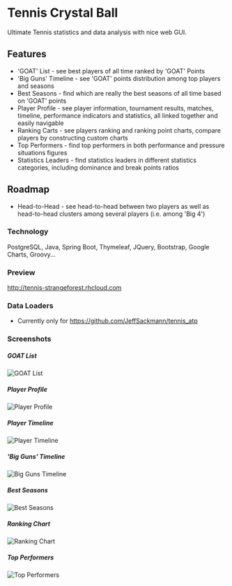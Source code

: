 # Tennis Crystal Ball
Ultimate Tennis statistics and data analysis with nice web GUI.

## Features

- 'GOAT' List - see best players of all time ranked by 'GOAT' Points
- 'Big Guns' Timeline - see 'GOAT' points distribution among top players and seasons
- Best Seasons - find which are really the best seasons of all time based on 'GOAT' points
- Player Profile - see player information, tournament results, matches, timeline, performance indicators and statistics,
  all linked together and easily navigable
- Ranking Carts - see players ranking and ranking point charts, compare players by constructing custom charts
- Top Performers - find top performers in both performance and pressure situations figures
- Statistics Leaders - find statistics leaders in different statistics categories, including dominance and break points ratios

## Roadmap

- Head-to-Head - see head-to-head between two players as well as head-to-head clusters among several players (i.e. among 'Big 4')

### Technology

PostgreSQL, Java, Spring Boot, Thymeleaf, JQuery, Bootstrap, Google Charts, Groovy...

### Preview
http://tennis-strangeforest.rhcloud.com

### Data Loaders
- Currently only for https://github.com/JeffSackmann/tennis_atp

### Screenshots

##### GOAT List
![GOAT List](https://github.com/mcekovic/open-box/blob/master/GOATList.png?raw=true)

##### Player Profile
![Player Profile](https://github.com/mcekovic/open-box/blob/master/PlayerProfile.png?raw=true)

##### Player Timeline
![Player Timeline](https://github.com/mcekovic/open-box/blob/master/PlayerTimeline.png?raw=true)

##### 'Big Guns' Timeline
![Big Guns Timeline](https://github.com/mcekovic/open-box/blob/master/BigGunsTimeline.png?raw=true)

##### Best Seasons
![Best Seasons](https://github.com/mcekovic/open-box/blob/master/BestSeasons.png?raw=true)

##### Ranking Chart
![Ranking Chart](https://github.com/mcekovic/open-box/blob/master/RankingChart.png?raw=true)

##### Top Performers
![Top Performers](https://github.com/mcekovic/open-box/blob/master/TopPerformers.png?raw=true)

